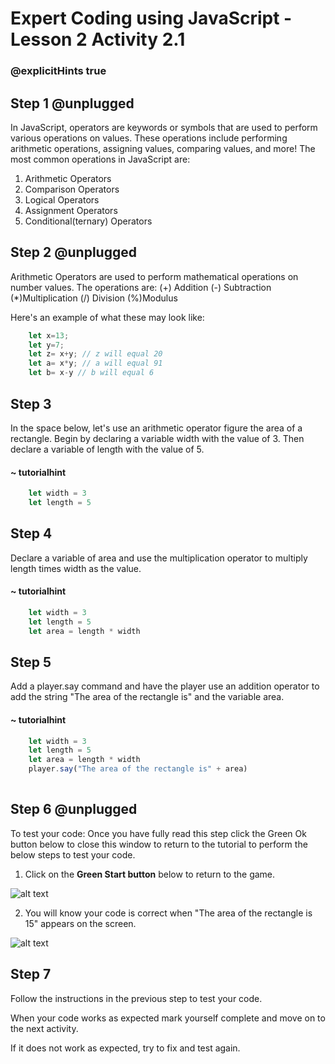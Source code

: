 # Expert Coding using JavaScript - Lesson 2 Activity 2.1
### @explicitHints true

## Step 1 @unplugged

In JavaScript, operators are keywords or symbols that are used to perform various operations on values. These operations include performing arithmetic operations, assigning values, comparing values, and more!
The most common operations in JavaScript are:
1. Arithmetic Operators
2. Comparison Operators
3. Logical Operators
4. Assignment Operators
5. Conditional(ternary) Operators


## Step 2 @unplugged
Arithmetic Operators are used to perform mathematical operations on number values. The operations are:
(+) Addition
(-) Subtraction
(*)Multiplication
(/) Division
(%)Modulus

Here's an example of what these may look like:


```javascript
    let x=13;
    let y=7;
    let z= x+y; // z will equal 20
    let a= x*y; // a will equal 91
    let b= x-y // b will equal 6
```

## Step 3
In the space below, let's use an arithmetic operator figure the area of a rectangle. Begin by declaring a variable width with the value of 3. Then declare a variable of length with the value of 5. 
#### ~ tutorialhint
```javascript
    let width = 3
    let length = 5
```


## Step 4

Declare a variable of area and use the multiplication operator to multiply length times width as the value. 

#### ~ tutorialhint
```javascript
    let width = 3
    let length = 5
    let area = length * width
```


## Step 5

Add a player.say command and have the player use an addition operator to add the string "The area of the rectangle is" and the variable area. 

#### ~ tutorialhint
```javascript
    let width = 3
    let length = 5
    let area = length * width
    player.say("The area of the rectangle is" + area)
   
```


## Step 6 @unplugged

To test your code:
Once you have fully read this step click the Green Ok button below to close this window to return to the tutorial to perform the below steps to test your code.

1. Click on the **Green Start button** below to return to the game.

  

![alt text](https://expertjs.codingcredentials.com/Lesson1/1.1/1.JPG?raw=true  "Start")

  

2. You will know your code is correct when "The area of the rectangle is 15" appears on the screen. 

  ![alt text](https://expertjs.codingcredentials.com/Lesson1/2.1/2.1.png?raw=true "Code")



  

## Step 7

Follow the instructions in the previous step to test your code.

When your code works as expected mark yourself complete and move on to the next activity.

If it does not work as expected, try to fix and test again.


